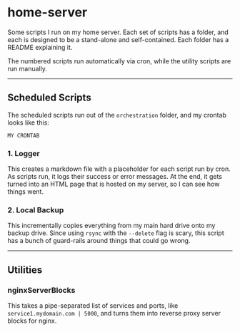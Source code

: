 # home-server
Some scripts I run on my home server. Each set of scripts has a folder, and each is designed to be a stand-alone and self-contained. Each folder has a README explaining it.

The numbered scripts run automatically via cron, while the utility scripts are run manually.

---
## Scheduled Scripts
The scheduled scripts run out of the `orchestration` folder, and my crontab looks like this:
```
MY CRONTAB
```

### 1. Logger
This creates a markdown file with a placeholder for each script run by cron. As scripts run, it logs their success or error messages. At the end, it gets turned into an HTML page that is hosted on my server, so I can see how things went.

### 2. Local Backup
This incrementally copies everything from my main hard drive onto my backup drive. Since using `rsync` with the `--delete` flag is scary, this script has a bunch of guard-rails around things that could go wrong.

---
## Utilities

### nginxServerBlocks
This takes a pipe-separated list of services and ports, like `service1.mydomain.com | 5000`, and turns them into reverse proxy server blocks for nginx.
